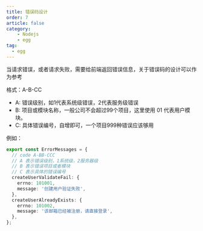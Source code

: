 ```yaml
---
title: 错误码设计
order: 7
article: false
category:
    - Nodejs
    - egg
tag:
  - egg
---
```


当请求错误，或者请求失败，需要给前端返回错误信息，关于错误码的设计可以作为参考

格式：A-B-CC

- A: 错误级别，如1代表系统级错误，2代表服务级错误
- B: 项目或模块名称，一般公司不会超过99个项目，这里使用 01 代表用户模块。
- C: 具体错误编号，自增即可，一个项目999种错误应该够用

例如：

```typescript
export const ErrorMessages = {
  // code A-BB-CCC
  // A 表示错误级别，1系统级，2服务器级
  // B 表示错误项目或者模块
  // C 表示具体的错误编号
  createUserValidateFail: {
    errno: 101001,
    message: '创建用户验证失败',
  },
  createUserAlreadyExists: {
    errno: 101002,
    message: '该邮箱已经被注册，请直接登录',
  },
};
```
